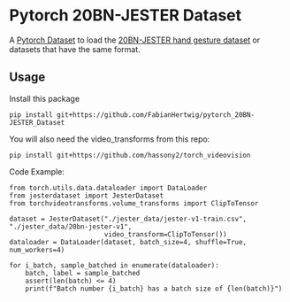 # Pytorch 20BN-JESTER Dataset
A [Pytorch Dataset](https://pytorch.org/tutorials/beginner/data_loading_tutorial.html) to load the 
[20BN-JESTER hand gesture dataset](https://20bn.com/datasets/jester) or datasets that have the same format.

## Usage

Install this package

    pip install git+https://github.com/FabianHertwig/pytorch_20BN-JESTER_Dataset
    
You will also need the video_transforms from this repo:

    pip install git+https://github.com/hassony2/torch_videovision

Code Example:

    from torch.utils.data.dataloader import DataLoader
    from jesterdataset import JesterDataset
    from torchvideotransforms.volume_transforms import ClipToTensor
    
    dataset = JesterDataset("./jester_data/jester-v1-train.csv", "./jester_data/20bn-jester-v1",
                            video_transform=ClipToTensor())
    dataloader = DataLoader(dataset, batch_size=4, shuffle=True, num_workers=4)
    
    for i_batch, sample_batched in enumerate(dataloader):
        batch, label = sample_batched
        assert(len(batch) <= 4)
        print(f"Batch number {i_batch} has a batch size of {len(batch)}")
    
